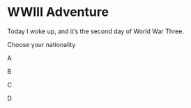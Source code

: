 # WWIII Adventure
Today I woke up, and it’s the second day of World War Three.

Choose your nationality

A

B

C

D